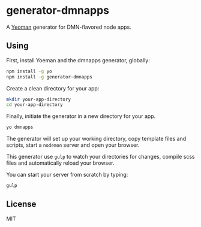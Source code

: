 # generator-dmnapps 

A [Yeoman](http://yeoman.io) generator for DMN-flavored node apps.

## Using 

First, install Yoeman and the dmnapps generator, globally:

```bash
npm install -g yo
npm install -g generator-dmnapps
```

Create a clean directory for your app:

```bash
mkdir your-app-directory
cd your-app-directory
```

Finally, initiate the generator in a new directory for your app.

```bash
yo dmnapps
```

The generator will set up your working directory, copy template files and scripts, start a `nodemon` server and open your browser.

This generator use `gulp` to watch your directories for changes, compile scss files and automatically reload your browser.

You can start your server from scratch by typing:

```bash
gulp
```


## License

MIT
